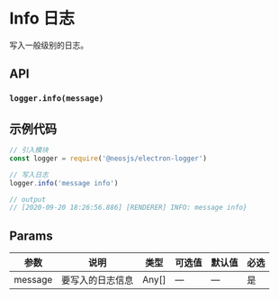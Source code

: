 # Info 日志
写入一般级别的日志。

## API
### `logger.info(message)`
###

## 示例代码

```js
// 引入模块
const logger = require('@neosjs/electron-logger')

// 写入日志
logger.info('message info')

// output
// [2020-09-20 18:26:56.886] [RENDERER] INFO: message info}
```

## Params

| 参数                        | 说明                       | 类型   | 可选值          | 默认值       | 必选  |
| --------------------------- | -------------------------- | ------ | --------------- | ------------ |------------ |
| message               | 要写入的日志信息           | Any[] | —               | —            | 是 |
